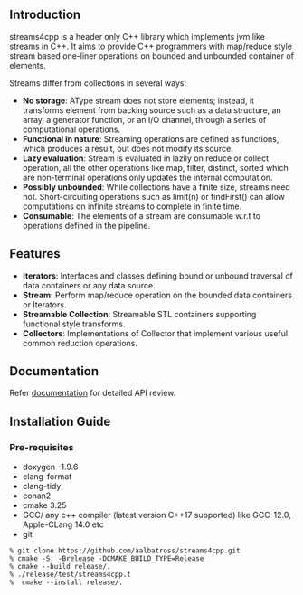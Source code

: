 ## Introduction

streams4cpp is a header only C++ library which implements jvm like streams in C++. It aims to provide C++ programmers
with map/reduce style stream based one-liner operations on bounded and unbounded container of elements.

Streams differ from collections in several ways:

- **No storage**:  AType stream does not store elements; instead, it transforms element from backing source such as a data structure, an array, a generator function, or an I/O channel, through a series of computational operations.
- **Functional in nature**: Streaming operations are defined as functions, which produces a result, but does not modify its source.
- **Lazy evaluation**: Stream is evaluated in lazily on reduce or collect operation, all the other operations like map, filter, distinct, sorted which are non-terminal operations only updates the internal computation. 
- **Possibly unbounded**: While collections have a finite size, streams need not. Short-circuiting operations such as limit(n) or findFirst() can allow computations on infinite streams to complete in finite time.
- **Consumable**: The elements of a stream are consumable w.r.t to operations defined in the pipeline.

## Features

- **Iterators**: Interfaces and classes defining bound or unbound traversal of data containers or any data source.
- **Stream**: Perform map/reduce operation on the bounded data containers or Iterators.
- **Streamable Collection**: Streamable STL containers supporting functional style transforms.
- **Collectors**: Implementations of Collector that implement various useful common reduction operations.

## Documentation
Refer [documentation](https://aalbatross.github.io/streams4cpp/doc/html/index.html) for detailed API review.

## Installation Guide
### Pre-requisites
- doxygen -1.9.6
- clang-format
- clang-tidy
- conan2
- cmake 3.25
- GCC/ any c++ compiler (latest version C++17 supported) like GCC-12.0, Apple-CLang 14.0 etc
- git

```commandline
% git clone https://github.com/aalbatross/streams4cpp.git
% cmake -S. -Brelease -DCMAKE_BUILD_TYPE=Release
% cmake --build release/.
% ./release/test/streams4cpp.t 
%  cmake --install release/.
```





